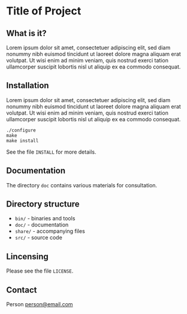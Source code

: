 Title of Project
================


What is it?
-----------

Lorem ipsum dolor sit amet, consectetuer adipiscing elit, sed diam nonummy
nibh euismod tincidunt ut laoreet dolore magna aliquam erat volutpat. Ut wisi
enim ad minim veniam, quis nostrud exerci tation ullamcorper suscipit lobortis
nisl ut aliquip ex ea commodo consequat.


Installation
------------

Lorem ipsum dolor sit amet, consectetuer adipiscing elit, sed diam nonummy
nibh euismod tincidunt ut laoreet dolore magna aliquam erat volutpat. Ut wisi
enim ad minim veniam, quis nostrud exerci tation ullamcorper suscipit lobortis
nisl ut aliquip ex ea commodo consequat.

    ./configure
    make
    make install

See the file `INSTALL` for more details.


Documentation
-------------

The directory `doc` contains various materials for consultation.


Directory structure
-------------------

* `bin/` - binaries and tools
* `doc/` - documentation
* `share/` - accompanying files
* `src/` - source code


Lincensing
----------

Please see the file `LICENSE`.


Contact
-------

Person <person@email.com>
